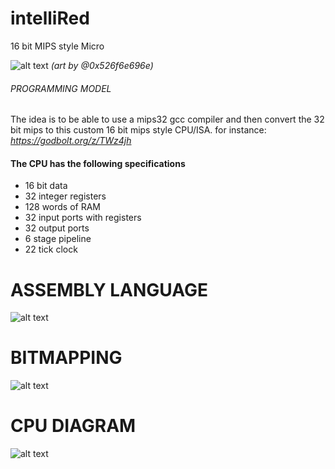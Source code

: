 
# **intelliRed**
16 bit MIPS style Micro

![alt text](https://cdn.discordapp.com/attachments/722230018142371840/739669610747396127/intellired.png)
*(art by @0x526f6e696e)*

###### PROGRAMMING MODEL

The idea is to be able to use a mips32 gcc compiler and then convert the 32 bit mips to this custom 16 bit mips style CPU/ISA.
for instance: *https://godbolt.org/z/TWz4jh*

#### The CPU has the following specifications

* 16 bit data
* 32 integer registers
* 128 words of RAM
* 32 input ports with registers
* 32 output ports
* 6 stage pipeline
* 22 tick clock

# **ASSEMBLY LANGUAGE**
![alt text](https://cdn.discordapp.com/attachments/722230018142371840/739667970124546168/unknown.png)

# **BITMAPPING**
![alt text](https://cdn.discordapp.com/attachments/722230018142371840/739668607146917988/unknown.png)

# **CPU DIAGRAM**
![alt text](https://cdn.discordapp.com/attachments/722230018142371840/739669286746062907/J3216_2.png)

